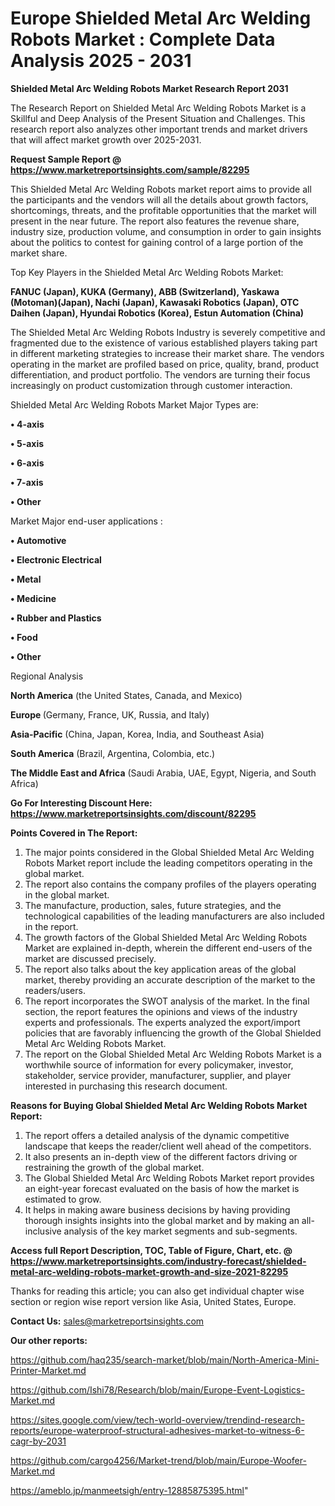 # Europe Shielded Metal Arc Welding Robots Market : Complete Data Analysis 2025 - 2031

<strong>Shielded Metal Arc Welding Robots Market Research Report 2031</strong>

The Research Report on Shielded Metal Arc Welding Robots Market is a Skillful and Deep Analysis of the Present Situation and Challenges. This research report also analyzes other important trends and market drivers that will affect market growth over 2025-2031.

<strong>Request Sample Report @ <a href=https://www.marketreportsinsights.com/sample/82295>https://www.marketreportsinsights.com/sample/82295</a></strong>

This Shielded Metal Arc Welding Robots market report aims to provide all the participants and the vendors will all the details about growth factors, shortcomings, threats, and the profitable opportunities that the market will present in the near future. The report also features the revenue share, industry size, production volume, and consumption in order to gain insights about the politics to contest for gaining control of a large portion of the market share.

Top Key Players in the Shielded Metal Arc Welding Robots Market:

<strong>FANUC (Japan), KUKA (Germany), ABB (Switzerland), Yaskawa (Motoman)(Japan), Nachi (Japan), Kawasaki Robotics (Japan), OTC Daihen (Japan), Hyundai Robotics (Korea), Estun Automation (China)</strong>

The Shielded Metal Arc Welding Robots Industry is severely competitive and fragmented due to the existence of various established players taking part in different marketing strategies to increase their market share. The vendors operating in the market are profiled based on price, quality, brand, product differentiation, and product portfolio. The vendors are turning their focus increasingly on product customization through customer interaction.

Shielded Metal Arc Welding Robots Market Major Types are:

<strong>• 4-axis

• 5-axis

• 6-axis

• 7-axis

• Other</strong>

Market Major end-user applications :

<strong>• Automotive

• Electronic Electrical

• Metal

• Medicine

• Rubber and Plastics

• Food

• Other</strong>

Regional Analysis

</u><strong><b>North America</b></strong> (the United States, Canada, and Mexico)

<strong><b>Europe </b></strong>(Germany, France, UK, Russia, and Italy)

<strong><b>Asia-Pacific</b></strong> (China, Japan, Korea, India, and Southeast Asia)

<strong><b>South America</b></strong> (Brazil, Argentina, Colombia, etc.)

<strong><b>The Middle East and Africa</b></strong> (Saudi Arabia, UAE, Egypt, Nigeria, and South Africa)

<strong>Go For Interesting Discount Here: <a href=https://www.marketreportsinsights.com/discount/82295>https://www.marketreportsinsights.com/discount/82295</a></strong>

<strong>Points Covered in The Report:</strong>
<ol>
  <li>The major points considered in the Global Shielded Metal Arc Welding Robots Market report include the leading competitors operating in the global market.</li>
  <li>The report also contains the company profiles of the players operating in the global market.</li>
  <li>The manufacture, production, sales, future strategies, and the technological capabilities of the leading manufacturers are also included in the report.</li>
  <li>The growth factors of the Global Shielded Metal Arc Welding Robots Market are explained in-depth, wherein the different end-users of the market are discussed precisely.</li>
  <li>The report also talks about the key application areas of the global market, thereby providing an accurate description of the market to the readers/users.</li>
  <li>The report incorporates the SWOT analysis of the market. In the final section, the report features the opinions and views of the industry experts and professionals. The experts analyzed the export/import policies that are favorably influencing the growth of the Global Shielded Metal Arc Welding Robots Market.</li>
  <li>The report on the Global Shielded Metal Arc Welding Robots Market is a worthwhile source of information for every policymaker, investor, stakeholder, service provider, manufacturer, supplier, and player interested in purchasing this research document.</li>
</ol>
<strong>Reasons for Buying Global Shielded Metal Arc Welding Robots Market Report:</strong>

<ol>
  <li>The report offers a detailed analysis of the dynamic competitive landscape that keeps the reader/client well ahead of the competitors.</li>
  <li>It also presents an in-depth view of the different factors driving or restraining the growth of the global market.</li>
  <li>The Global Shielded Metal Arc Welding Robots Market report provides an eight-year forecast evaluated on the basis of how the market is estimated to grow.</li>
  <li>It helps in making aware business decisions by having providing thorough insights insights into the global market and by making an all-inclusive analysis of the key market segments and sub-segments.</li>
</ol>
<strong>Access full Report Description, TOC, Table of Figure, Chart, etc. @ <a href=https://www.marketreportsinsights.com/industry-forecast/shielded-metal-arc-welding-robots-market-growth-and-size-2021-82295>https://www.marketreportsinsights.com/industry-forecast/shielded-metal-arc-welding-robots-market-growth-and-size-2021-82295</a></strong>


Thanks for reading this article; you can also get individual chapter wise section or region wise report version like Asia, United States, Europe.

<strong>Contact Us:</strong>
sales@marketreportsinsights.com

<strong>Our other reports:</strong>

<a href=https://github.com/haq235/search-market/blob/main/North-America-Mini-Printer-Market.md>https://github.com/haq235/search-market/blob/main/North-America-Mini-Printer-Market.md</a>

<a href=https://github.com/Ishi78/Research/blob/main/Europe-Event-Logistics-Market.md>https://github.com/Ishi78/Research/blob/main/Europe-Event-Logistics-Market.md</a>

<a href=https://sites.google.com/view/tech-world-overview/trendind-research-reports/europe-waterproof-structural-adhesives-market-to-witness-6-cagr-by-2031>https://sites.google.com/view/tech-world-overview/trendind-research-reports/europe-waterproof-structural-adhesives-market-to-witness-6-cagr-by-2031</a>

<a href=https://github.com/cargo4256/Market-trend/blob/main/Europe-Woofer-Market.md>https://github.com/cargo4256/Market-trend/blob/main/Europe-Woofer-Market.md</a>

<a href=https://ameblo.jp/manmeetsigh/entry-12885875395.html>https://ameblo.jp/manmeetsigh/entry-12885875395.html</a>"
